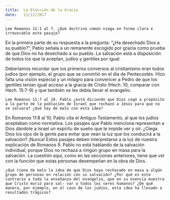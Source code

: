 ```yaml
---
title:  La Elección de la Gracia
date:   11/12/2017
---
```


`Lee Romanos 11:1 al 7. ¿Qué doctrina común niega en forma clara e irrevocable este pasaje?`

En la primera parte de su respuesta a la pregunta: “¿Ha desechado Dios a su pueblo?”, Pablo señala a un remanente escogido por gracia como prueba de que Dios no ha desechado a su pueblo. La salvación está a disposición de todos los que la aceptan, judíos y gentiles por igual.

Deberíamos recordar que los primeros conversos al cristianismo eran todos judíos (por ejemplo, el grupo que se convirtió en el día de Pentecostés. Hizo falta una visión especial y un milagro para convencer a Pedro de que los gentiles tenían igual acceso a la gracia de Cristo (Hech. 10, comparar con Hech. 15:7-9) y que también se les debía llevar el evangelio.

`Lee Romanos 11:7 al 10. Pablo ¿está diciendo que Dios cegó a propósito a la parte de la población de Israel que rechazó a Jesús para que no se salvara? ¿Qué hay de malo con esta idea?`

En Romanos 11:8 al 10, Pablo cita el Antiguo Testamento, al que los judíos aceptaban como normativa. Los pasajes que Pablo menciona representan a Dios dándole a Israel un espíritu de sueño que le impide ver y oír. ¿Ciega Dios los ojos de la gente para evitar que vean la luz que los conducirá a la salvación? ¡Nunca! Estos pasajes deben interpretarse a la luz de nuestra explicación de Romanos 9. Pablo no está hablando de la salvación individual, porque Dios no rechaza a ningún grupo en masa para la salvación. La cuestión aquí, como en las secciones anteriores, tiene que ver con la función que estas personas desempeñan en la obra de Dios.

`¿Qué tiene de malo la idea de que Dios haya rechazado en masa a algún grupo de personas en relación con su salvación? ¿Por qué es esto contrario a toda la enseñanza del evangelio, que en su esencia muestra que Cristo murió para sal- var a todos los seres humanos? ¿De qué manera, por ejemplo, en el caso de los judíos, esta idea ha llevado a resultados trágicos?`